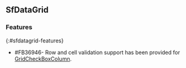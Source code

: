 ## SfDataGrid

### Features
{:#sfdatagrid-features}

* \#FB36946- Row and cell validation support has been provided for [GridCheckBoxColumn](https://help.syncfusion.com/cr/windowsforms/Syncfusion.WinForms.DataGrid.GridCheckBoxColumn.html).